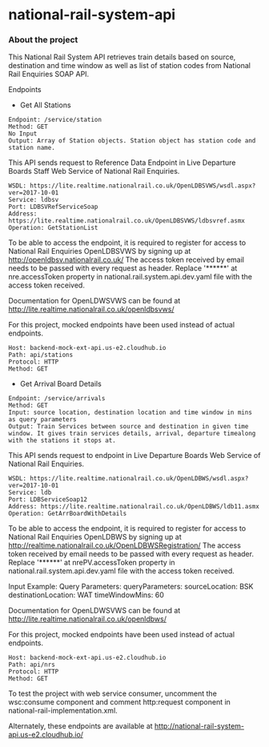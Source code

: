# national-rail-system-api

### About the project

This National Rail System API retrieves train details based on source, destination and time window as well as list of station codes from National Rail Enquiries SOAP API.

Endpoints
* Get All Stations

```
Endpoint: /service/station
Method: GET
No Input
Output: Array of Station objects. Station object has station code and station name.
```

This API sends request to Reference Data Endpoint in Live Departure Boards Staff Web Service of National Rail Enquiries.
```
WSDL: https://lite.realtime.nationalrail.co.uk/OpenLDBSVWS/wsdl.aspx?ver=2017-10-01
Service: ldbsv
Port: LDBSVRefServiceSoap
Address: https://lite.realtime.nationalrail.co.uk/OpenLDBSVWS/ldbsvref.asmx
Operation: GetStationList
```
To be able to access the endpoint, it is required to register for access to National Rail Enquiries OpenLDBSVWS by signing up at http://openldbsv.nationalrail.co.uk/
The access token received by email needs to be passed with every request as header. Replace '******' at nre.accessToken property in national.rail.system.api.dev.yaml file with the access token received.

Documentation for OpenLDWSVWS can be found at http://lite.realtime.nationalrail.co.uk/openldbsvws/

For this project, mocked endpoints have been used instead of actual endpoints.
```
Host: backend-mock-ext-api.us-e2.cloudhub.io
Path: api/stations
Protocol: HTTP
Method: GET 
```

* Get Arrival Board Details

```
Endpoint: /service/arrivals
Method: GET
Input: source location, destination location and time window in mins as query parameters
Output: Train Services between source and destination in given time window. It gives train services details, arrival, departure timealong with the stations it stops at.
```
This API sends request to endpoint in Live Departure Boards Web Service of National Rail Enquiries.
```
WSDL: https://lite.realtime.nationalrail.co.uk/OpenLDBWS/wsdl.aspx?ver=2017-10-01
Service: ldb
Port: LDBServiceSoap12
Address: https://lite.realtime.nationalrail.co.uk/OpenLDBWS/ldb11.asmx
Operation: GetArrBoardWithDetails
```
To be able to access the endpoint, it is required to register for access to National Rail Enquiries OpenLDBWS by signing up at http://realtime.nationalrail.co.uk/OpenLDBWSRegistration/
The access token received by email needs to be passed with every request as header. Replace '******' at nrePV.accessToken property in national.rail.system.api.dev.yaml file with the access token received.

Input Example:
  Query Parameters:
    queryParameters:
        sourceLocation: BSK
        destinationLocation: WAT
        timeWindowMins: 60
        
Documentation for OpenLDWSVWS can be found at http://lite.realtime.nationalrail.co.uk/openldbws/

For this project, mocked endpoints have been used instead of actual endpoints.
```
Host: backend-mock-ext-api.us-e2.cloudhub.io
Path: api/nrs
Protocol: HTTP
Method: GET
```
To test the project with web service consumer, uncomment the wsc:consume component and comment http:request component in national-rail-implementation.xml.

Alternately, these endpoints are available at http://national-rail-system-api.us-e2.cloudhub.io/


